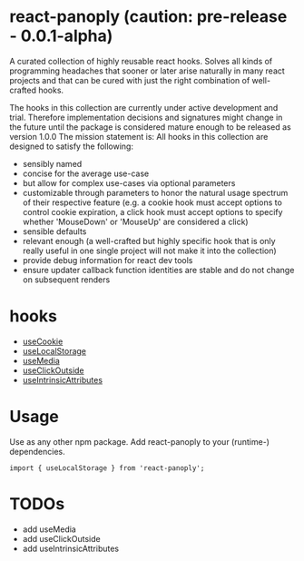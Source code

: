 # react-panoply (caution: pre-release - 0.0.1-alpha)

A curated collection of highly reusable react hooks. Solves all kinds of programming headaches that sooner or later arise naturally in many react projects and that can be cured with just the right combination of well-crafted hooks.

The hooks in this collection are currently under active development and trial. Therefore implementation decisions and signatures might change in the future until the package is considered mature enough to be released as version 1.0.0
The mission statement is:
All hooks in this collection are designed to satisfy the following:
- sensibly named
- concise for the average use-case
- but allow for complex use-cases via optional parameters
- customizable through parameters to honor the natural usage spectrum of their respective feature (e.g. a cookie hook must accept options to control cookie expiration, a click hook must accept options to specify whether 'MouseDown' or 'MouseUp' are considered a click)
- sensible defaults
- relevant enough (a well-crafted but highly specific hook that is only really useful in one single project will not make it into the collection)
- provide debug information for react dev tools
- ensure updater callback function identities are stable and do not change on subsequent renders

# hooks

- [useCookie](./src/useCookie/)
- [useLocalStorage](./src/useLocalStorage/)
- [useMedia](./src/useMedia/)
- [useClickOutside](./src/useClickOutside/)
- [useIntrinsicAttributes](./src/useIntrinsicAttributes/)

# Usage

Use as any other npm package. Add react-panoply to your (runtime-) dependencies.

```
import { useLocalStorage } from 'react-panoply';

```

# TODOs
- add useMedia
- add useClickOutside
- add useIntrinsicAttributes
